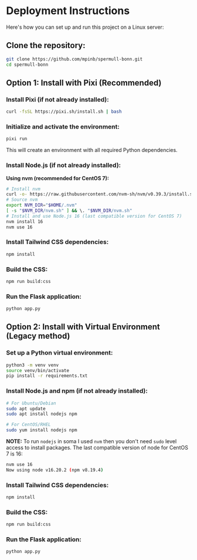 # Deployment Instructions

Here's how you can set up and run this project on a Linux server:

## Clone the repository:
```bash
git clone https://github.com/mpinb/spermull-bonn.git
cd spermull-bonn
```

## Option 1: Install with Pixi (Recommended)

### Install Pixi (if not already installed):
```bash
curl -fsSL https://pixi.sh/install.sh | bash
```

### Initialize and activate the environment:
```bash
pixi run
```
This will create an environment with all required Python dependencies.

### Install Node.js (if not already installed):
**Using nvm (recommended for CentOS 7):**
```bash
# Install nvm
curl -o- https://raw.githubusercontent.com/nvm-sh/nvm/v0.39.3/install.sh | bash
# Source nvm
export NVM_DIR="$HOME/.nvm"
[ -s "$NVM_DIR/nvm.sh" ] && \. "$NVM_DIR/nvm.sh"
# Install and use Node.js 16 (last compatible version for CentOS 7)
nvm install 16
nvm use 16
```

### Install Tailwind CSS dependencies:
```bash
npm install
```

### Build the CSS:
```bash
npm run build:css
```

### Run the Flask application:
```bash
python app.py
```

## Option 2: Install with Virtual Environment (Legacy method)

### Set up a Python virtual environment:
```bash
python3 -m venv venv
source venv/bin/activate
pip install -r requirements.txt
```

### Install Node.js and npm (if not already installed):
```bash
# For Ubuntu/Debian
sudo apt update
sudo apt install nodejs npm

# For CentOS/RHEL
sudo yum install nodejs npm
```

**NOTE:** To run `nodejs` in soma I used `nvm` then you don't need `sudo` level access to install packages. 
The last compatible version of node for CentOS 7 is 16:
```bash
nvm use 16
Now using node v16.20.2 (npm v8.19.4)
```

### Install Tailwind CSS dependencies:
```bash
npm install
```

### Build the CSS:
```bash
npm run build:css
```

### Run the Flask application:
```bash
python app.py
```